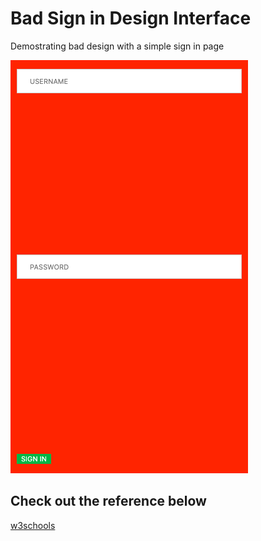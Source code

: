 # Bad Sign in Design Interface

Demostrating bad design with a simple sign in page


![UI](interface.png)


## Check out the reference below
[w3schools](https://www.w3schools.com/howto/howto_css_login_form.asp)